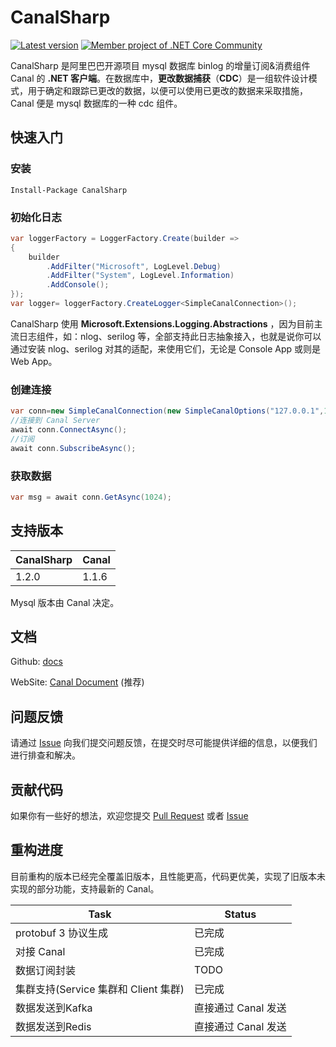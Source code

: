 # CanalSharp

[![Latest version](https://img.shields.io/nuget/v/CanalSharp.svg)](https://www.nuget.org/packages/CanalSharp/) [![Member project of .NET Core Community](https://img.shields.io/badge/member%20project%20of-NCC-9e20c9.svg)](https://github.com/dotnetcore)

CanalSharp 是阿里巴巴开源项目 mysql 数据库 binlog 的增量订阅&消费组件 Canal 的 **.NET 客户端**。在数据库中，**更改数据捕获**（**CDC**）是一组软件设计模式，用于确定和跟踪已更改的数据，以便可以使用已更改的数据来采取措施，Canal 便是 mysql 数据库的一种 cdc 组件。

## 快速入门

### 安装

```shell
Install-Package CanalSharp
```

### 初始化日志

```csharp
var loggerFactory = LoggerFactory.Create(builder =>
{
    builder
        .AddFilter("Microsoft", LogLevel.Debug)
        .AddFilter("System", LogLevel.Information)
        .AddConsole();
});
var logger= loggerFactory.CreateLogger<SimpleCanalConnection>();
```

CanalSharp 使用 **Microsoft.Extensions.Logging.Abstractions** ，因为目前主流日志组件，如：nlog、serilog 等，全部支持此日志抽象接入，也就是说你可以通过安装 nlog、serilog 对其的适配，来使用它们，无论是 Console App 或则是 Web App。

### 创建连接

```csharp
var conn=new SimpleCanalConnection(new SimpleCanalOptions("127.0.0.1",11111,1234),logger);
//连接到 Canal Server
await conn.ConnectAsync();
//订阅
await conn.SubscribeAsync();
```

### 获取数据

```csharp
var msg = await conn.GetAsync(1024);
```

## 支持版本

| CanalSharp | Canal |
|------------|-------|
| 1.2.0      | 1.1.6 |

Mysql 版本由 Canal 决定。

## 文档

Github: [docs](https://github.com/dotnetcore/CanalSharp/tree/main/docs/zh)

WebSite: [Canal Document](https://canalsharp.azurewebsites.net/zh/) (推荐)

## 问题反馈

请通过 [Issue](https://github.com/dotnetcore/CanalSharp/issues/new) 向我们提交问题反馈，在提交时尽可能提供详细的信息，以便我们进行排查和解决。

## 贡献代码

如果你有一些好的想法，欢迎您提交 [Pull Request](https://github.com/dotnetcore/canalsharp/pulls) 或者 [Issue](https://github.com/dotnetcore/CanalSharp/issues/new)

## 重构进度

目前重构的版本已经完全覆盖旧版本，且性能更高，代码更优美，实现了旧版本未实现的部分功能，支持最新的 Canal。

| Task                | Status        |
| ------------------- |---------------|
| protobuf 3 协议生成 | 已完成           |
| 对接 Canal          | 已完成           |
| 数据订阅封装        | TODO          |
| 集群支持(Service 集群和 Client 集群)      | 已完成           |
| 数据发送到Kafka     | 直接通过 Canal 发送 |
| 数据发送到Redis     | 直接通过 Canal 发送 |

